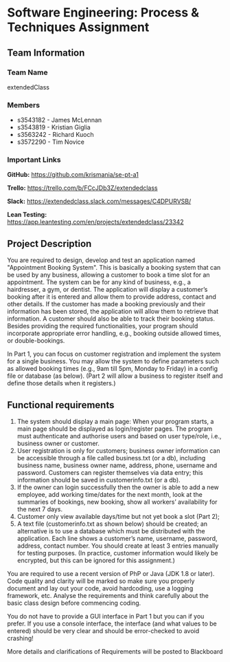# Software Engineering: Process &amp; Techniques Assignment

## Team Information

### Team Name
extendedClass

### Members
- s3543182 - James McLennan
- s3543819 - Kristian Giglia
- s3563242 - Richard Kuoch
- s3572290 - Tim Novice

### Important Links
**GitHub:** https://github.com/krismania/se-pt-a1

**Trello:** https://trello.com/b/FCcJDb3Z/extendedclass

**Slack:** https://extendedclass.slack.com/messages/C4DPURVSB/

**Lean Testing:** https://app.leantesting.com/en/projects/extendedclass/23342

## Project Description
You are required to design, develop and test an application named "Appointment Booking
System". This is basically a booking system that can be used by any business, allowing a
customer to book a time slot for an appointment. The system can be for any kind of
business, e.g., a hairdresser, a gym, or dentist. The application will display a customer’s
booking after it is entered and allow them to provide address, contact and other details. If
the customer has made a booking previously and their information has been stored, the
application will allow them to retrieve that information. A customer should also be able to
track their booking status. Besides providing the required functionalities, your program
should incorporate appropriate error handling, e.g., booking outside allowed times, or
double-bookings.

In Part 1, you can focus on customer registration and implement the system for a single
business. You may allow the system to define parameters such as allowed booking times
(e.g., 9am till 5pm, Monday to Friday) in a config file or database (as below).
(Part 2 will allow a business to register itself and define those details when it registers.)

## Functional requirements
1. The system should display a main page: When your program starts, a main page should be displayed as login/register pages. The program must authenticate and authorise users and based on user type/role, i.e., business owner or customer.
2. User registration is only for customers; business owner information can be accessible through a file called business.txt (or a db), including business name, business owner name, address, phone, username and password. Customers can register themselves via data entry; this information should be saved in customerinfo.txt (or a db).
3. If the owner can login successfully then the owner is able to add a new employee, add working time/dates for the next month, look at the summaries of bookings, new booking, show all workers’ availability for the next 7 days.
4. Customer only view available days/time but not yet book a slot (Part 2);
5. A text file (customerinfo.txt as shown below) should be created; an alternative is to use a database which must be distributed with the application. Each line shows a customer’s name, username, password, address, contact number. You should create at least 3 entries manually for testing purposes. (In practice, customer information would likely be encrypted, but this can be ignored for this assignment.)

You are required to use a recent version of PhP or Java (JDK 1.8 or later).
Code quality and clarity will be marked so make sure you properly document and lay out
your code, avoid hardcoding, use a logging framework, etc. Analyse the requirements and
think carefully about the basic class design before commencing coding.

You do not have to provide a GUI interface in Part 1 but you can if you prefer. If you use a
console interface, the interface (and what values to be entered) should be very clear and should
be error-checked to avoid crashing!

More details and clarifications of Requirements will be posted to Blackboard
